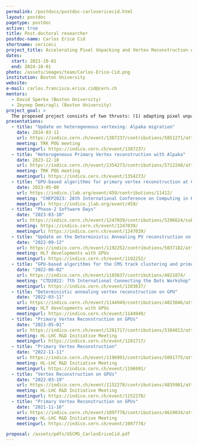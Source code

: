 ```yaml
---
permalink: /postdocs/postdoc-carlosericecid.html
layout: postdoc
pagetype: postdoc
active: true
title: Post-doctoral researcher
postdoc-name: Carlos Erice Cid
shortname: cericeci
project_title: Accelerating Pixel Unpacking and Vertex Reconstruction with GPUs
dates:
  start: 2021-10-01
  end: 2024-10-01
photo: /assets/images/team/Carlos-Erice-Cid.png
institution: Boston University
website:
e-mail: carlos.francisco.erice.cid@cern.ch
mentors:
  - David Sperka (Boston University)
  - Zeynep Demiragli (Boston University)	
project_goal: >
  The proposed project consists of two thrusts: (1) adapting pixel unpacking to execute on GPUs and (2) adapting the vertex reconstruction algorithm to execute on GPUs and, more in general, to generic heterogeneous architectures through the Alpaka libraries. These projects are synergistic and leverage existing expertise at Boston University in back-end readout electronics to expand the group's research program into the area of heterogeneous computing for the HL-LHC era. The pixel unpacking project will serve as an educational bridge project, and the vertex reconstruction effort will take advantage of the gained expertise to accelerate a resource-intensive portion of the HL-LHC reconstruction.
presentations:
  - title: "Update on heterogeneous vertexing: Alpaka migration"
    date: 2024-03-11
    url: https://indico.cern.ch/event/1387237/contributions/5851271/attachments/2817240/4918586/PV_forTRKPOG_Mar11-1.pdf
    meeting: TRK POG meeting 
    meetingurl: https://indico.cern.ch/event/1387237/
  - title: "Heterogeneous Primary Vertex reconstruction with Alpaka"
    date: 2023-12-18
    url: https://indico.cern.ch/event/1354273/contributions/5712248/attachments/2774247/4834397/PV_forTRKPOG_Dec18.pdf
    meeting: TRK POG meeting
    meetingurl: https://indico.cern.ch/event/1354273/
  - title: "GPU-based algorithms for primary vertex reconstruction at CMS"
    date: 2023-05-08
    url: https://indico.jlab.org/event/459/contributions/11412/
    meeting: "CHEP2023: 26th International Conference on Computing in High Energy Physics and Nuclear Physics"
    meetingurl: https://indico.jlab.org/event/459/
  - title: "Phase-2 Software Days"
    date: "2023-03-10"
    url: https://indico.cern.ch/event/1247039/contributions/5296624/subcontributions/415811/attachments/2608553/4506209/PV_forPhase2Software.pdf
    meeting: https://indico.cern.ch/event/1247039/
    meetingurl: https://indico.cern.ch/event/1247039/
  - title: "Update on the Deterministic Annealing PV reconstruction on GPU"
    date: "2022-09-12"
    url: https://indico.cern.ch/event/1192252/contributions/5037182/attachments/2506691/4307241/HLT%20GPU%20Offline%20Primary%20Vertex%20for%20Heterogeneous%20Architectures.pdf
    meeting: HLT developments with GPUs
    meetingurl: https://indico.cern.ch/event/1192252/
  - title: "GPU-based algorithms for the CMS track clustering and primary vertex reconstruction for the Run 3 and Phase II of the LHC"
    date: "2022-06-02"  
    url: https://indico.cern.ch/event/1103637/contributions/4821874/
    meeting: "CTD2022: 7th International Connecting the Dots Workshop"
    meetingurl: https://indico.cern.ch/event/1103637/
  - title: "Deterministic annealing vertex reconstruction on GPU"
    date: "2022-03-11"
    url: https://indico.cern.ch/event/1144949/contributions/4823046/attachments/2425113/4151697/PV_Apr11_HLTGPUmeeting.pdf
    meeting: HLT developments with GPUs
    meetingurl: https://indico.cern.ch/event/1144949/
  - title: "Primary Vertex Reconstruction on GPUs"
    date: "2023-05-01"
    url: https://indico.cern.ch/event/1281717/contributions/5384813/attachments/2638589/4565671/PV_forRD_May.pdf
    meeting: HL-LHC R&D Initiative Meeting
    meetingurl: https://indico.cern.ch/event/1281717/
  - title: "Primary Vertex Reconstruction"
    date: "2022-11-11"
    url: https://indico.cern.ch/event/1196991/contributions/5091775/attachments/2526591/4345864/PV_forRD_Oct.pdf
    meeting: HL-LHC R&D Initiative Meeting
    meetingurl: https://indico.cern.ch/event/1196991/
  - title: "Vertex Reconstruction on GPUs"
    date: "2022-03-19"
    url: https://indico.cern.ch/event/1152278/contributions/4835901/attachments/2428318/4157635/PV_Apr19_PVGPU_PhaseIIR&D.pdf
    meeting: HL-LHC R&D Initiative Meeting
    meetingurl: https://indico.cern.ch/event/1152278/
  - title: "Primary Vertex Reconstruction on GPUs"
    date: "2021-11-16"
    url: https://indico.cern.ch/event/1097778/contributions/4619034/attachments/2347253/4002840/HL-LHC_R&D_Carlos_v2.pdf
    meeting: HL-LHC R&D Initiative Meeting
    meetingurl: https://indico.cern.ch/event/1097778/

proposal: /assets/pdfs/USCMS_CarlosEriceCid.pdf
---
```

